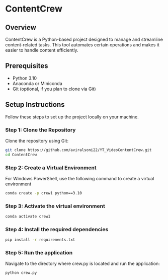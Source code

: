 # ContentCrew

## Overview
ContentCrew is a Python-based project designed to manage and streamline content-related tasks. This tool automates certain operations and makes it easier to handle content efficiently.

## Prerequisites
- Python 3.10
- Anaconda or Miniconda
- Git (optional, if you plan to clone via Git)

## Setup Instructions

Follow these steps to set up the project locally on your machine.

### Step 1: Clone the Repository

Clone the repository using Git:

```bash
git clone https://github.com/aviralsoni22/YT_VideoContentCrew.git
cd ContentCrew
```

### Step 2: Create a Virtual Environment
For Windows PowerShell, use the following command to create a virtual environment
```bash
conda create -p crew1 python==3.10
```

### Step 3: Activate the virtual environment
```bash
conda activate crew1
```

### Step 4: Install the required dependencies
```bash
pip install -r requirements.txt
```
### Step 5: Run the application
Navigate to the directory where crew.py is located and run the application:

```bash
python crew.py
```

